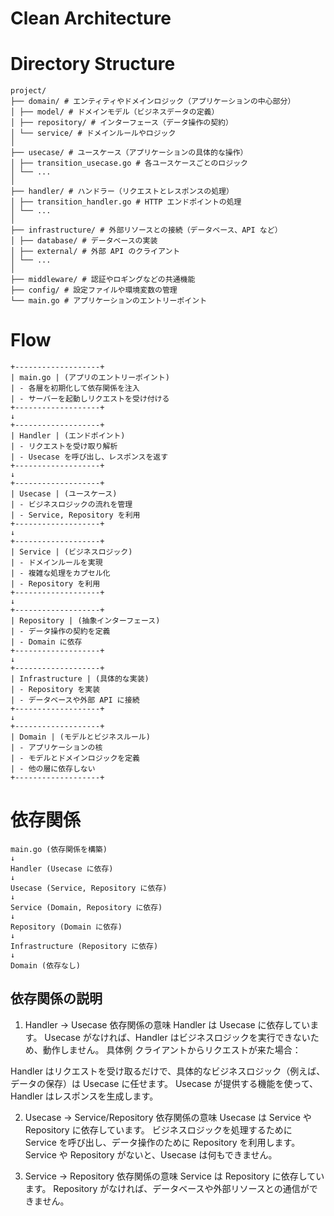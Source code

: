 # Clean Architecture

# Directory Structure

```
project/
├── domain/ # エンティティやドメインロジック（アプリケーションの中心部分）
│ ├── model/ # ドメインモデル（ビジネスデータの定義）
│ ├── repository/ # インターフェース（データ操作の契約）
│ └── service/ # ドメインルールやロジック
│
├── usecase/ # ユースケース（アプリケーションの具体的な操作）
│ ├── transition_usecase.go # 各ユースケースごとのロジック
│ └── ...
│
├── handler/ # ハンドラー（リクエストとレスポンスの処理）
│ ├── transition_handler.go # HTTP エンドポイントの処理
│ └── ...
│
├── infrastructure/ # 外部リソースとの接続（データベース、API など）
│ ├── database/ # データベースの実装
│ ├── external/ # 外部 API のクライアント
│ └── ...
│
├── middleware/ # 認証やロギングなどの共通機能
├── config/ # 設定ファイルや環境変数の管理
└── main.go # アプリケーションのエントリーポイント
```

# Flow

```
+-------------------+
| main.go | (アプリのエントリーポイント)
| - 各層を初期化して依存関係を注入
| - サーバーを起動しリクエストを受け付ける
+-------------------+
↓
+-------------------+
| Handler | (エンドポイント)
| - リクエストを受け取り解析
| - Usecase を呼び出し、レスポンスを返す
+-------------------+
↓
+-------------------+
| Usecase | (ユースケース)
| - ビジネスロジックの流れを管理
| - Service, Repository を利用
+-------------------+
↓
+-------------------+
| Service | (ビジネスロジック)
| - ドメインルールを実現
| - 複雑な処理をカプセル化
| - Repository を利用
+-------------------+
↓
+-------------------+
| Repository | (抽象インターフェース)
| - データ操作の契約を定義
| - Domain に依存
+-------------------+
↓
+-------------------+
| Infrastructure | (具体的な実装)
| - Repository を実装
| - データベースや外部 API に接続
+-------------------+
↓
+-------------------+
| Domain | (モデルとビジネスルール)
| - アプリケーションの核
| - モデルとドメインロジックを定義
| - 他の層に依存しない
+-------------------+
```

# 依存関係

```
main.go (依存関係を構築)
↓
Handler (Usecase に依存)
↓
Usecase (Service, Repository に依存)
↓
Service (Domain, Repository に依存)
↓
Repository (Domain に依存)
↓
Infrastructure (Repository に依存)
↓
Domain (依存なし)
```

## 依存関係の説明

1. Handler → Usecase
   依存関係の意味
   Handler は Usecase に依存しています。
   Usecase がなければ、Handler はビジネスロジックを実行できないため、動作しません。
   具体例
   クライアントからリクエストが来た場合：

Handler はリクエストを受け取るだけで、具体的なビジネスロジック（例えば、データの保存）は Usecase に任せます。
Usecase が提供する機能を使って、Handler はレスポンスを生成します。

2. Usecase → Service/Repository
   依存関係の意味
   Usecase は Service や Repository に依存しています。
   ビジネスロジックを処理するために Service を呼び出し、データ操作のために Repository を利用します。
   Service や Repository がないと、Usecase は何もできません。

3. Service → Repository
   依存関係の意味
   Service は Repository に依存しています。
   Repository がなければ、データベースや外部リソースとの通信ができません。
